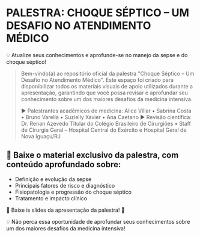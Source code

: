 # PALESTRA: CHOQUE SÉPTICO – UM DESAFIO NO ATENDIMENTO MÉDICO
 
💡 Atualize seus conhecimentos e aprofunde-se no manejo da sepse e do choque séptico!

>  Bem-vindo(a) ao repositório oficial da palestra "Choque Séptico – Um Desafio no Atendimento Médico". Este espaço foi criado para disponibilizar todos os materiais visuais de apoio utilizados durante a apresentação, garantindo que você possa revisar e aprofundar seu conhecimento sobre um dos maiores desafios da medicina intensiva.
>
> :arrow_forward: Palestrantes acadêmicos de medicina:
Alice Villar • Sabrina Costa • Bruno Varella • Suzielly Xavier • Ana Caetano
>:arrow_forward: Revisão científica: Dr. Renan Azevedo
Titular do Colégio Brasileiro de Cirurgiões • Staff de Cirurgia Geral – Hospital Central do Exército e Hospital Geral de Nova Iguaçu/RJ

## 📖 Baixe o material exclusivo da palestra, com conteúdo aprofundado sobre:
  
* Definição e evolução da sepse
* Principais fatores de risco e diagnóstico
* Fisiopatologia e progressão do choque séptico
* Tratamento e impacto clínico

📲 Baixe is slides da apresentação da palestra! 🔗 

💡 Não perca essa oportunidade de aprofundar seus conhecimentos sobre um dos maiores desafios da medicina intensiva!


